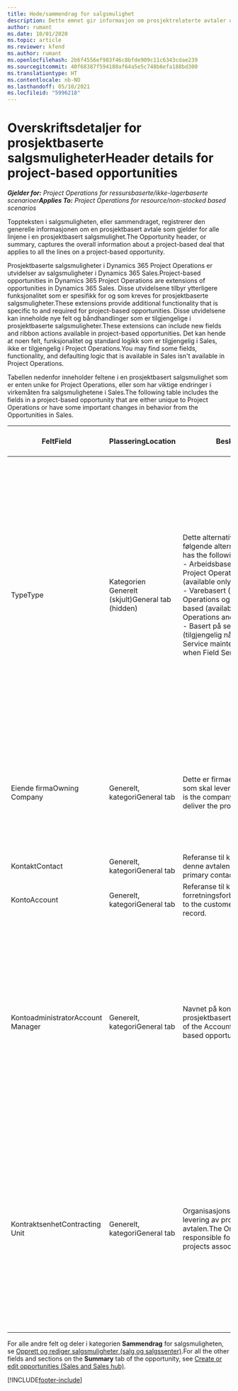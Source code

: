 ```yaml
---
title: Hode/sammendrag for salgsmulighet
description: Dette emnet gir informasjon om prosjektrelaterte avtaler og de prosjektrelaterte salgsmulighetslinjene.
author: rumant
ms.date: 10/01/2020
ms.topic: article
ms.reviewer: kfend
ms.author: rumant
ms.openlocfilehash: 2b6f4556ef983f46c8bfde909c11c6343cdae239
ms.sourcegitcommit: 40f68387f594180af64a5e5c748b6efa188bd300
ms.translationtype: HT
ms.contentlocale: nb-NO
ms.lasthandoff: 05/10/2021
ms.locfileid: "5996218"
---
```

# <a name="header-details-for-project-based-opportunities"></a><span data-ttu-id="2427a-103">Overskriftsdetaljer for prosjektbaserte salgsmuligheter</span><span class="sxs-lookup"><span data-stu-id="2427a-103">Header details for project-based opportunities</span></span>

<span data-ttu-id="2427a-104">_**Gjelder for:** Project Operations for ressursbaserte/ikke-lagerbaserte scenarioer_</span><span class="sxs-lookup"><span data-stu-id="2427a-104">_**Applies To:** Project Operations for resource/non-stocked based scenarios_</span></span>


<span data-ttu-id="2427a-105">Toppteksten i salgsmuligheten, eller sammendraget, registrerer den generelle informasjonen om en prosjektbasert avtale som gjelder for alle linjene i en prosjektbasert salgsmulighet.</span><span class="sxs-lookup"><span data-stu-id="2427a-105">The Opportunity header, or summary, captures the overall information about a project-based deal that applies to all the lines on a project-based opportunity.</span></span>

<span data-ttu-id="2427a-106">Prosjektbaserte salgsmuligheter i Dynamics 365 Project Operations er utvidelser av salgsmuligheter i Dynamics 365 Sales.</span><span class="sxs-lookup"><span data-stu-id="2427a-106">Project-based opportunities in Dynamics 365 Project Operations are extensions of opportunities in Dynamics 365 Sales.</span></span> <span data-ttu-id="2427a-107">Disse utvidelsene tilbyr ytterligere funksjonalitet som er spesifikk for og som kreves for prosjektbaserte salgsmuligheter.</span><span class="sxs-lookup"><span data-stu-id="2427a-107">These extensions provide additional functionality that is specific to and required for project-based opportunities.</span></span> <span data-ttu-id="2427a-108">Disse utvidelsene kan inneholde nye felt og båndhandlinger som er tilgjengelige i prosjektbaserte salgsmuligheter.</span><span class="sxs-lookup"><span data-stu-id="2427a-108">These extensions can include new fields and ribbon actions available in project-based opportunities.</span></span> <span data-ttu-id="2427a-109">Det kan hende at noen felt, funksjonalitet og standard logikk som er tilgjengelig i Sales, ikke er tilgjengelig i Project Operations.</span><span class="sxs-lookup"><span data-stu-id="2427a-109">You may find some fields, functionality, and defaulting logic that is available in Sales isn't available in Project Operations.</span></span>

<span data-ttu-id="2427a-110">Tabellen nedenfor inneholder feltene i en prosjektbasert salgsmulighet som er enten unike for Project Operations, eller som har viktige endringer i virkemåten fra salgsmulighetene i Sales.</span><span class="sxs-lookup"><span data-stu-id="2427a-110">The following table includes the fields in a project-based opportunity that are either unique to Project Operations or have some important changes in behavior from the Opportunities in Sales.</span></span>

| <span data-ttu-id="2427a-111">**Felt**</span><span class="sxs-lookup"><span data-stu-id="2427a-111">**Field**</span></span> | <span data-ttu-id="2427a-112">**Plassering**</span><span class="sxs-lookup"><span data-stu-id="2427a-112">**Location**</span></span> | <span data-ttu-id="2427a-113">**Beskrivelse**</span><span class="sxs-lookup"><span data-stu-id="2427a-113">**Description**</span></span> | <span data-ttu-id="2427a-114">**Nedstrøms påvirkning**</span><span class="sxs-lookup"><span data-stu-id="2427a-114">**Downstream impact**</span></span> |
| --- | --- | --- | --- |
| <span data-ttu-id="2427a-115">Type</span><span class="sxs-lookup"><span data-stu-id="2427a-115">Type</span></span> | <span data-ttu-id="2427a-116">Kategorien Generelt (skjult)</span><span class="sxs-lookup"><span data-stu-id="2427a-116">General tab (hidden)</span></span> | <span data-ttu-id="2427a-117">Dette alternativsettfeltet inneholder følgende alternativer:</span><span class="sxs-lookup"><span data-stu-id="2427a-117">This option set field has the following options:</span></span></br><span data-ttu-id="2427a-118">- Arbeidsbasert (bare tilgjengelig med Project Operations)</span><span class="sxs-lookup"><span data-stu-id="2427a-118">- Work-based (available only with Project Operations)</span></span></br><span data-ttu-id="2427a-119">- Varebasert (bare tilgjengelig når Project Operations og Sales er installert)</span><span class="sxs-lookup"><span data-stu-id="2427a-119">- Item-based (available only when Project Operations and Sales are installed)</span></span></br><span data-ttu-id="2427a-120">- Basert på service og vedlikehold (tilgjengelig når Field Service er installert)</span><span class="sxs-lookup"><span data-stu-id="2427a-120">- Service maintenance-based (available when Field Service is installed)</span></span> | <span data-ttu-id="2427a-121">Når du bruker Project Operations, settes denne feltverdien automatisk til **Arbeidsbasert**, som klassifiserer salgsmuligheten som prosjektbasert.</span><span class="sxs-lookup"><span data-stu-id="2427a-121">When you use Project Operations, this field value is automatically set to **Work-based** which classifies the Opportunity as project-based.</span></span> <span data-ttu-id="2427a-122">En salgsmulighet må være prosjektbasert for å aktivere alle prosjektspesifikke utvidelser og funksjonalitet i den salgsprosessen nedstrøms for denne avtalen.</span><span class="sxs-lookup"><span data-stu-id="2427a-122">An Opportunity should be project-based to enable all project-specific extensions and functionality in the downstream sales process for this deal.</span></span> |
| <span data-ttu-id="2427a-123">Eiende firma</span><span class="sxs-lookup"><span data-stu-id="2427a-123">Owning Company</span></span> | <span data-ttu-id="2427a-124">Generelt, kategori</span><span class="sxs-lookup"><span data-stu-id="2427a-124">General tab</span></span> | <span data-ttu-id="2427a-125">Dette er firmaet eller den juridiske enheten som skal levere prosjektet for kunden.</span><span class="sxs-lookup"><span data-stu-id="2427a-125">This is the company or legal entity that will deliver the project for the customer.</span></span> | <span data-ttu-id="2427a-126">Denne feltinformasjonen kopieres til det tilsvarende feltet i prosjekttilbudet, som opprettes fra denne salgsmuligheten.</span><span class="sxs-lookup"><span data-stu-id="2427a-126">This field information will be copied to the corresponding field on the Project quote that is created from this Opportunity.</span></span> |
| <span data-ttu-id="2427a-127">Kontakt</span><span class="sxs-lookup"><span data-stu-id="2427a-127">Contact</span></span> | <span data-ttu-id="2427a-128">Generelt, kategori</span><span class="sxs-lookup"><span data-stu-id="2427a-128">General tab</span></span> | <span data-ttu-id="2427a-129">Referanse til kundens hovedkontakt for denne avtalen.</span><span class="sxs-lookup"><span data-stu-id="2427a-129">Reference to the customer's primary contact for this deal.</span></span> | |
| <span data-ttu-id="2427a-130">Konto</span><span class="sxs-lookup"><span data-stu-id="2427a-130">Account</span></span> | <span data-ttu-id="2427a-131">Generelt, kategori</span><span class="sxs-lookup"><span data-stu-id="2427a-131">General tab</span></span> | <span data-ttu-id="2427a-132">Referanse til kundens firma- eller forretningsforbindelsesoppføring.</span><span class="sxs-lookup"><span data-stu-id="2427a-132">Reference to the customer's company or account record.</span></span> | |
| <span data-ttu-id="2427a-133">Kontoadministrator</span><span class="sxs-lookup"><span data-stu-id="2427a-133">Account Manager</span></span> | <span data-ttu-id="2427a-134">Generelt, kategori</span><span class="sxs-lookup"><span data-stu-id="2427a-134">General tab</span></span> | <span data-ttu-id="2427a-135">Navnet på kontoadministratoren for denne prosjektbaserte salgsmuligheten.</span><span class="sxs-lookup"><span data-stu-id="2427a-135">The name of the Account manager for this project-based opportunity.</span></span> | <span data-ttu-id="2427a-136">Kontoadministratoren er ansvarlig for å administrere relasjonen med kunden gjennom fullføringen av dette prosjektet.</span><span class="sxs-lookup"><span data-stu-id="2427a-136">The Account manager is responsible for managing the relationship with the customer through the completion of this project.</span></span> <span data-ttu-id="2427a-137">Basert på oppføringen av den bestillbare ressursen som er knyttet til kontoadministratoren, blir kontraktenheten standard.</span><span class="sxs-lookup"><span data-stu-id="2427a-137">Based on the bookable resource record tied to the Account manager, the contracting unit is defaulted.</span></span> |
| <span data-ttu-id="2427a-138">Kontraktsenhet</span><span class="sxs-lookup"><span data-stu-id="2427a-138">Contracting Unit</span></span> | <span data-ttu-id="2427a-139">Generelt, kategori</span><span class="sxs-lookup"><span data-stu-id="2427a-139">General tab</span></span> | <span data-ttu-id="2427a-140">Organisasjonsenheten som er ansvarlig for levering av prosjektene tilknyttet denne avtalen.</span><span class="sxs-lookup"><span data-stu-id="2427a-140">The Organization unit that is responsible for the delivery of the project or projects associated with this deal.</span></span> | <span data-ttu-id="2427a-141">Kontraktenheten er avdelingen i firmaet som skal fullføre prosjektene etter at avtalen er lukket.</span><span class="sxs-lookup"><span data-stu-id="2427a-141">The contracting unit is the division of the company that will complete the project(s) after the deal is closed.</span></span> <span data-ttu-id="2427a-142">Hver kontraktenhet har en valuta, og denne valutaen brukes til å rapportere beregnet og faktisk kostnad som påløpte under prosjektet.</span><span class="sxs-lookup"><span data-stu-id="2427a-142">Every contracting unit has a currency, and this currency is used to report estimated and actual costs incurred during the project.</span></span> |

<span data-ttu-id="2427a-143">For alle andre felt og deler i kategorien **Sammendrag** for salgsmuligheten, se [Opprett og rediger salgsmuligheter (salg og salgssenter)](/dynamics365/sales-enterprise/create-edit-opportunity-sales).</span><span class="sxs-lookup"><span data-stu-id="2427a-143">For all the other fields and sections on the **Summary** tab of the opportunity, see [Create or edit opportunities (Sales and Sales hub)](/dynamics365/sales-enterprise/create-edit-opportunity-sales).</span></span>


[!INCLUDE[footer-include](../includes/footer-banner.md)]
